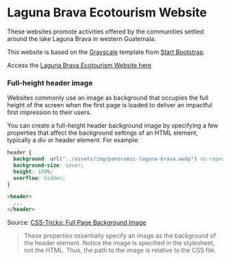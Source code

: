 # Laguna Brava Ecotourism Website

These websites promote activities offered by the communities settled around the lake Laguna Brava in western Guatemala.

This website is based on the [Grayscale](https://startbootstrap.com/theme/grayscale) template from [Start Bootstrap](https://startbootstrap.com/).


Access the [Laguna Brava Ecotourism Website here](https://josecarlosgt.github.io/Laguna-Brava/header-image-optimized/index.html)

### Full-height header image

Websites commonly use an image as background that occupies the full height of the screen when the first page is loaded to deliver an impactful first impression to their users. 

You can create a full-height header background image by specifying a few properties that affect the background settings of an HTML element, typically a div or header element. For example: 

```css
header {
  background: url("../assets/img/panoramic-laguna-brava.webp") no-repeat center center fixed;
  background-size: cover;
  height: 100%;
  overflow: hidden;
}
```

```html
<header>
  ...
</header>
```

Source:  [CSS-Tricks: Full Page Background Image](https://css-tricks.com/perfect-full-page-background-image/)

> These properties essentially specify an image as the background of the header element. Notice the image is specified in the stylesheet, not the HTML. Thus, the path to the image is relative to the CSS file.
